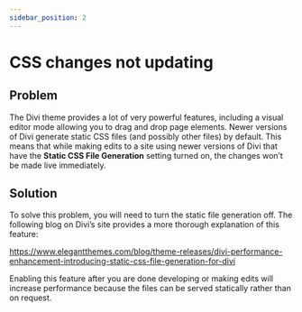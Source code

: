 ```yaml
---
sidebar_position: 2
---
```


# CSS changes not updating

## Problem

The Divi theme provides a lot of very powerful features, including a visual editor mode allowing you to drag and drop page elements. Newer versions of Divi generate static CSS files (and possibly other files) by default. This means that while making edits to a site using newer versions of Divi that have the **Static CSS File Generation** setting turned on, the changes won’t be made live immediately.

## Solution

To solve this problem, you will need to turn the static file generation off. The following blog on Divi’s site provides a more thorough explanation of this feature:

https://www.elegantthemes.com/blog/theme-releases/divi-performance-enhancement-introducing-static-css-file-generation-for-divi

Enabling this feature after you are done developing or making edits will increase performance because the files can be served statically rather than on request.